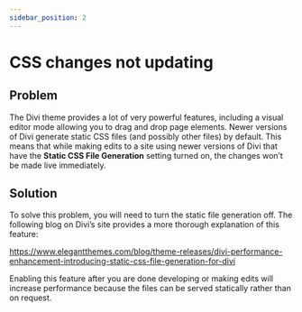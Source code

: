 ```yaml
---
sidebar_position: 2
---
```


# CSS changes not updating

## Problem

The Divi theme provides a lot of very powerful features, including a visual editor mode allowing you to drag and drop page elements. Newer versions of Divi generate static CSS files (and possibly other files) by default. This means that while making edits to a site using newer versions of Divi that have the **Static CSS File Generation** setting turned on, the changes won’t be made live immediately.

## Solution

To solve this problem, you will need to turn the static file generation off. The following blog on Divi’s site provides a more thorough explanation of this feature:

https://www.elegantthemes.com/blog/theme-releases/divi-performance-enhancement-introducing-static-css-file-generation-for-divi

Enabling this feature after you are done developing or making edits will increase performance because the files can be served statically rather than on request.